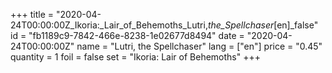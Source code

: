 +++
title = "2020-04-24T00:00:00Z_Ikoria:_Lair_of_Behemoths_Lutri,_the_Spellchaser_[en]_false"
id = "fb1189c9-7842-466e-8238-1e02677d8494"
date = "2020-04-24T00:00:00Z"
name = "Lutri, the Spellchaser"
lang = ["en"]
price = "0.45"
quantity = 1
foil = false
set = "Ikoria: Lair of Behemoths"
+++
